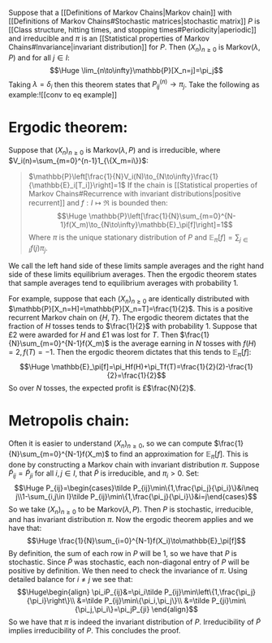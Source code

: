 Suppose that a [[Definitions of Markov Chains|Markov chain]] with [[Definitions of Markov Chains#Stochastic matrices|stochastic matrix]] $P$ is [[Class structure, hitting times, and stopping times#Periodicity|aperiodic]] and irreducible and $\pi$ is an [[Statistical properties of Markov Chains#Invariance|invariant distribution]] for $P$. Then $(X_n)_{n\geq0}$ is $\text{Markov}(\lambda,P)$ and for all $j\in I$:$$\Huge \lim_{n\to\infty}\mathbb{P}[X_n=j]=\pi_j$$Taking $\lambda=\delta_i$ then this theorem states that $P_{ij}^{(n)}\to\pi_j$. Take the following as example:![[conv to eq example]]
# Ergodic theorem:

Suppose that $(X_n)_{n\geq0}$ is $\text{Markov}(\lambda,P)$ and is irreducible, where $V_i(n)=\sum_{m=0}^{n-1}1_{\{X_m=i\}}$:
> $\mathbb{P}\left[\frac{1}{N}V_i(N)\to_{N\to\infty}\frac{1}{\mathbb{E}_i[T_i]}\right]=1$
> If the chain is [[Statistical properties of Markov Chains#Recurrence with invariant distributions|positive recurrent]] and $f:I\mapsto\Re$ is bounded then:$$\Huge \mathbb{P}\left[\frac{1}{N}\sum_{m=0}^{N-1}f(X_m)\to_{N\to\infty}\mathbb{E}_\pi[f]\right]=1$$Where $\pi$ is the unique stationary distribution of $P$ and $\mathbb{E}_\pi[f]=\sum_{j\in I}f(j)\pi_j$.

We call the left hand side of these limits sample averages and the right hand side of these limits equilibrium averages. Then the ergodic theorem states that sample averages tend to equilibrium averages with probability $1$.

For example, suppose that each $(X_n)_{n\geq0}$ are identically distributed with $\mathbb{P}[X_n=H]=\mathbb{P}[X_n=T]=\frac{1}{2}$. This is a positive recurrent Markov chain on $\{H,T\}$. The ergodic theorem dictates that the fraction of $H$ tosses tends to $\frac{1}{2}$ with probability $1$. Suppose that £2 were awarded for $H$ and £1 was lost for $T$. Then $\frac{1}{N}\sum_{m=0}^{N-1}f(X_m)$ is the average earning in $N$ tosses with $f(H)=2,f(T)=-1$. Then the ergodic theorem dictates that this tends to $\mathbb{E}_\pi[f]$:$$\Huge \mathbb{E}_\pi[f]=\pi_Hf(H)+\pi_Tf(T)=\frac{1}{2}(2)-\frac{1}{2}=\frac{1}{2}$$So over $N$ tosses, the expected profit is £$\frac{N}{2}$.

# Metropolis chain:

Often it is easier to understand $(X_n)_{n\geq0}$, so we can compute $\frac{1}{N}\sum_{m=0}^{N-1}f(X_m)$ to find an approximation for $\mathbb{E}_\pi[f]$. This is done by constructing a Markov chain with invariant distribution $\pi$. Suppose $\tilde P_{ij}=\tilde P_{ji}$ for all $i,j\in I$, that $\tilde P$ is irreducible, and $\pi_i>0$. Set:$$\Huge P_{ij}=\begin{cases}\tilde P_{ij}\min\{1,\frac{\pi_j}{\pi_i}\}&i\neq j\\1-\sum_{i,j\in I}\tilde P_{ij}\min\{1,\frac{\pi_j}{\pi_i}\}&i=j\end{cases}$$So we take $(X_n)_{n\geq0}$ to be $\text{Markov}(\lambda,P)$. Then $P$ is stochastic, irreducible, and has invariant distribution $\pi$. Now the ergodic theorem applies and we have that:$$\Huge \frac{1}{N}\sum_{i=0}^{N-1}f(X_i)\to\mathbb{E}_\pi[f]$$
By definition, the sum of each row in $P$ will be $1$, so we have that $P$ is stochastic. Since $\tilde P$ was stochastic, each non-diagonal entry of  $P$ will be positive by definition. We then need to check the invariance of $\pi$. Using detailed balance for $i\neq j$ we see that:$$\Huge\begin{align} 
\pi_iP_{ij}&=\pi_i\tilde P_{ij}\min\left\{1,\frac{\pi_j}{\pi_i}\right\}\\
&=\tilde P_{ij}\min\{\pi_i,\pi_j\}\\
&=\tilde P_{ji}\min\{\pi_j,\pi_i\}=\pi_jP_{ji}
\end{align}$$So we have that $\pi$ is indeed the invariant distribution of $P$. Irreducibility of $\tilde P$ implies irreducibility of $P$. This concludes the proof.